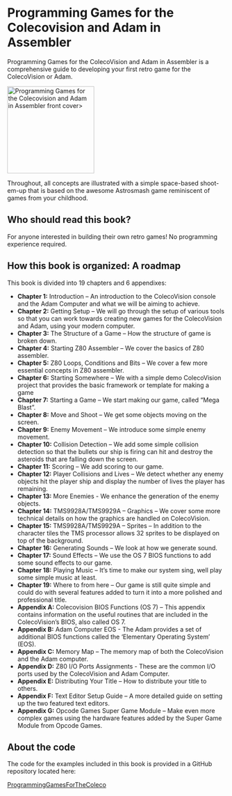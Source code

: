 # Programming Games for the Colecovision and Adam in Assembler

Programming Games for the ColecoVision and Adam in Assembler is a comprehensive guide to developing your first retro game for the ColecoVision or Adam.

<img alt="Programming Games for the Colecovision and Adam in Assembler front cover>" src="/assets/images/ProgrammingGamesForTheColecovisionV2.png" style="width:200px" />

Throughout, all concepts are illustrated with a simple space-based shoot-em-up that is based on the awesome Astrosmash game reminiscent of games from your childhood.

## Who should read this book?

For anyone interested in building their own retro games! No programming experience required.

## How this book is organized: A roadmap

This book is divided into 19 chapters and 6 appendixes:

- **Chapter 1:** Introduction – An introduction to the ColecoVision console and the Adam Computer and what we will be aiming to achieve.
- **Chapter 2:** Getting Setup – We will go through the setup of various tools so that you can work towards creating new games for the ColecoVision and Adam, using your modern computer.
- **Chapter 3:** The Structure of a Game – How the structure of game is broken down.
- **Chapter 4:** Starting Z80 Assembler – We cover the basics of Z80 assembler.
- **Chapter 5:** Z80 Loops, Conditions and Bits – We cover a few more essential concepts in Z80 assembler.
- **Chapter 6:** Starting Somewhere – We with a simple demo ColecoVision project that provides the basic framework or template for making a game
- **Chapter 7:** Starting a Game – We start making our game, called “Mega Blast”.
- **Chapter 8:** Move and Shoot – We get some objects moving on the screen.
- **Chapter 9:** Enemy Movement – We introduce some simple enemy movement.
- **Chapter 10:** Collision Detection – We add some simple collision detection so that the bullets our ship is firing can hit and destroy the asteroids that are falling down the screen.
- **Chapter 11:** Scoring – We add scoring to our game.
- **Chapter 12:** Player Collisions and Lives – We detect whether any enemy objects hit the player ship and display the number of lives the player has remaining.
- **Chapter 13:** More Enemies - We enhance the generation of the enemy objects.
- **Chapter 14:** TMS9928A/TMS9929A – Graphics – We cover some more technical details on how the graphics are handled on ColecoVision.
- **Chapter 15:** TMS9928A/TMS9929A – Sprites – In addition to the character tiles the TMS processor allows 32 sprites to be displayed on top of the background.
- **Chapter 16:** Generating Sounds – We look at how we generate sound.
- **Chapter 17:** Sound Effects – We use the OS 7 BIOS functions to add some sound effects to our game.
- **Chapter 18:** Playing Music – It’s time to make our system sing, well play some simple music at least.
- **Chapter 19:** Where to from here – Our game is still quite simple and could do with several features added to turn it into a more polished and professional title.
- **Appendix A:** Colecovision BIOS Functions (OS 7) – This appendix contains information on the useful routines that are included in the ColecoVision’s BIOS, also called OS 7.
- **Appendix B:** Adam Computer EOS - The Adam provides a set of additional BIOS functions called the ‘Elementary Operating System’ (EOS).
- **Appendix C:** Memory Map – The memory map of both the ColecoVision and the Adam computer.
- **Appendix D:** Z80 I/O Ports Assignments - These are the common I/O ports used by the ColecoVision and Adam Computer.
- **Appendix E:** Distributing Your Title – How to distribute your title to others.
- **Appendix F:** Text Editor Setup Guide – A more detailed guide on setting up the two featured text editors.
- **Appendix G:** Opcode Games Super Game Module – Make even more complex games using the hardware features added by the Super Game Module from Opcode Games.

## About the code

The code for the examples included in this book is provided in a GitHub repository located here:

[ProgrammingGamesForTheColeco](https://github.com/tony-cruise/ProgrammingGamesForTheColeco)
